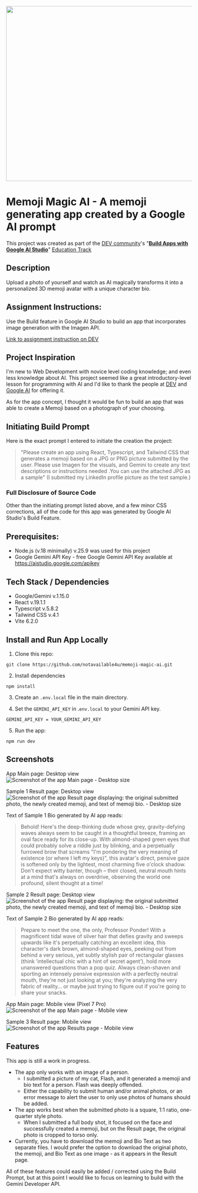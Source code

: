 <div align="center">
<img width="1200" height="475" alt="GHBanner" src="https://github.com/user-attachments/assets/0aa67016-6eaf-458a-adb2-6e31a0763ed6" />
</div>

# Memoji Magic AI -  A memoji generating app created by a Google AI prompt
This project was created as part of the [DEV community](https://dev.to/enter)'s "[**Build Apps with Google AI Studio**](https://dev.to/deved/build-apps-with-google-ai-studio?bb=238782)" [Education Track](https://dev.to/devteam/introducing-dev-education-tracks-expert-guided-tutorials-for-learning-new-skills-and-earning-badges-48oi)

## Description
Upload a photo of yourself and watch as AI magically transforms it into a personalized 3D memoji avatar with a unique character bio.

## Assignment Instructions:
Use the Build feature in Google AI Studio to build an app that incorporates image generation with the Imagen API.

[Link to assignment instruction on DEV](https://dev.to/deved/build-apps-with-google-ai-studio?bb=238782)

## Project Inspiration
I'm new to Web Development with novice level coding knowledge; and even less knowledge about AI. This project seemed like a great introductory-level lesson for programming with AI and I'd like to thank the people at [DEV](https://dev.to/enter) and [Google AI](https://dev.to/googleai) for offering it.

As for the app concept, I thought it would be fun to build an app that was able to create a Memoji based on a photograph of your choosing.

## Initiating Build Prompt
Here is the exact prompt I entered to initiate the creation the project:

> "Please create an app using React, Typescript, and Tailwind CSS that generates a memoji based on a JPG or PNG picture submitted by the user. Please use Imagen for the visuals, and Gemini to create any text descriptions or instructions needed .You can use the attached JPG as a sample"
(I submitted my LinkedIn profile picture as the test sample.)

### Full Disclosure of Source Code
Other than the initiating prompt listed above, and a few minor CSS corrections, all of the code for this app was generated by Google AI Studio's Build Feature.

## Prerequisites:
* Node.js (v.18 minimally) v.25.9 was used for this project
* Google Gemini API Key - free Google Gemini API Key available at https://aistudio.google.com/apikey

## Tech Stack  / Dependencies
* Google/Gemini v.1.15.0
* React v.19.1.1
* Typescript v.5.8.2
* Tailwind CSS v.4.1
* Vite 6.2.0

## Install and Run App Locally

1. Clone this repo:
```
git clone https://github.com/notavailable4u/memoji-magic-ai.git

```
2. Install dependencies
```
npm install

```
3. Create an `.env.local` file in the main directory.

4. Set the `GEMINI_API_KEY` in .`env.local` to your Gemini API key.
```
GEMINI_API_KEY = YOUR_GEMINI_API_KEY

```

5. Run the app:
```
npm run dev

```

## Screenshots

App Main page: Desktop view
![Screenshot of the app Main page - Desktop size](./screenshots/main-page-desktop.png)

Sample 1 Result page: Desktop view
![Screenshot of the app Result page displaying: the original submitted photo, the newly created memoji, and text of memoji bio. - Desktop size](./screenshots/result-page-desktop.png)

Text of Sample 1 Bio generated by AI app reads:
> Behold! Here's the deep-thinking dude whose grey, gravity-defying waves always seem to be caught in a thoughtful breeze, framing an oval face ready for its close-up. With almond-shaped green eyes that could probably solve a riddle just by blinking, and a perpetually furrowed brow that screams "I'm pondering the very meaning of existence (or where I left my keys)", this avatar's direct, pensive gaze is softened only by the lightest, most charming five o'clock shadow.
> Don't expect witty banter, though – their closed, neutral mouth hints at a mind that's always on overdrive, observing the world one profound, silent thought at a time!

Sample 2 Result page: Desktop view
![Screenshot of the app Result page displaying: the original submitted photo, the newly created memoji, and text of memoji bio. - Desktop size](./screenshots/result2-page-desktop.png)

Text of Sample 2 Bio generated by AI app reads:
> Prepare to meet the one, the only, Professor Ponder! With a magnificent tidal wave of silver hair that defies gravity and sweeps upwards like it's perpetually catching an excellent idea, this character's dark brown, almond-shaped eyes, peeking out from behind a very serious, yet subtly stylish pair of rectangular glasses (think ‘intellectual chic with a hint of secret agent’), hold more unanswered questions than a pop quiz. Always clean-shaven and sporting an intensely pensive expression with a perfectly neutral mouth, they're not just looking at you; they're analyzing the very fabric of reality… or maybe just trying to figure out if you're going to share your snacks.

App Main page: Mobile view (Pixel 7 Pro)
![Screenshot of the app Main page - Mobile view](./screenshots/main-page-mobile-pixel-7-Pro.png)

Sample 3 Result page: Mobile view
![Screenshot of the app Results page - Mobile view](./screenshots/result3-page-mobile.png)

## Features
This app is still a work in progress.

* The app only works with an image of a person.
  * I submitted a picture of my cat, Flash, and it generated a memoji and bio text for a person. Flash was deeply offended.
  * Either the capability to submit human and/or animal photos, or an error message to alert the user to only use photos of humans should be added.
* The app works best when the submitted photo is a square, 1:1 ratio, one-quarter style photo.
  * When I submitted a full body shot, it focused on the face and successfully created a memoji, but on the Result page, the original photo is cropped to torso only.
* Currently, you have to download the memoji and Bio Text as two separate files. I would prefer the option to download the original photo, the memoji, and Bio Text as one image - as it appears in the Result page.

All of these features could easily be added / corrected using the Build Prompt, but at this point I would like to focus on learning to build with the Gemini Developer API.



